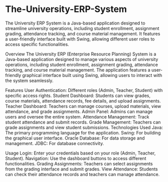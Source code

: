 # The-University-ERP-System
The University ERP System is a Java-based application designed to streamline university operations, including student enrollment, assignment grading, attendance tracking, and course material management. It features a user-friendly interface built with Swing, allowing different user roles to access specific functionalities. 

Overview
The University ERP (Enterprise Resource Planning) System is a Java-based application designed to manage various aspects of university operations, including student enrollment, assignment grading, attendance tracking, and course material management. The application features a user-friendly graphical interface built using Swing, allowing users to interact with the system seamlessly.

Features
User Authentication: Different roles (Admin, Teacher, Student) with specific access rights.
Student Dashboard: Students can view grades, course materials, attendance records, fee details, and upload assignments.
Teacher Dashboard: Teachers can manage courses, upload materials, view attendance, and grade assignments.
Admin Panel: Admins can manage users and oversee the entire system.
Attendance Management: Track student attendance and submit records.
Grade Management: Teachers can grade assignments and view student submissions.
Technologies Used
Java: The primary programming language for the application.
Swing: For building the graphical user interface.
Oracle Database: For data storage and management.
JDBC: For database connectivity.

Usage
Login: Enter your credentials based on your role (Admin, Teacher, Student).
Navigation: Use the dashboard buttons to access different functionalities.
Grading Assignments: Teachers can select assignments from the grading interface and submit grades.
View Attendance: Students can check their attendance records and teachers can manage attendance.

